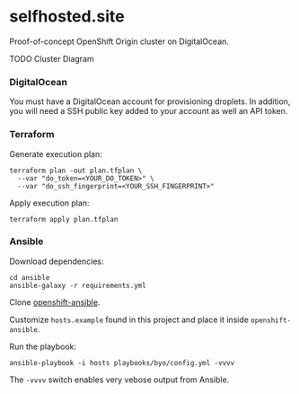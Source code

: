 selfhosted.site
===============

Proof-of-concept OpenShift Origin cluster on DigitalOcean.

TODO Cluster Diagram

### DigitalOcean

You must have a DigitalOcean account for provisioning droplets. In addition, you will need a SSH public key added to your account as well an API token.

### Terraform

Generate execution plan:

```
terraform plan -out plan.tfplan \
  --var "do_token=<YOUR_DO_TOKEN>" \
  --var "do_ssh_fingerprint=<YOUR_SSH_FINGERPRINT>"
```

Apply execution plan:

```
terraform apply plan.tfplan
```

### Ansible

Download dependencies:

```
cd ansible
ansible-galaxy -r requirements.yml
```

Clone [openshift-ansible](https://github.com/openshift/openshift-ansible).

Customize `hosts.example` found in this project and place it inside `openshift-ansible`.

Run the playbook:

```
ansible-playbook -i hosts playbooks/byo/config.yml -vvvv
```

The `-vvvv` switch enables very vebose output from Ansible.
